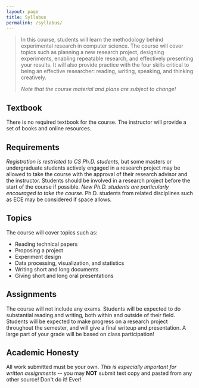 ```yaml
---
layout: page
title: Syllabus
permalink: /syllabus/
---
```


<blockquote>
In this course, students will learn the methodology behind experimental research in computer science. The course will cover topics such as planning a new research project, designing experiments, enabling repeatable research, and effectively presenting your results. It will also provide practice with the four skills critical to being an effective researcher: reading, writing, speaking, and thinking creatively.

*Note that the course material and plans are subject to change!*
</blockquote>

## Textbook
There is no required textbook for the course.  The instructor will provide a set of books and online resources.

## Requirements
*Registration is restricted to CS Ph.D. students*, but some masters or undergraduate students actively engaged in a research project may be allowed to take the course with the approval of their research advisor and the instructor. Students should be involved in a research project before the start of the course if possible.  *New Ph.D. students are particularly encouraged to take the course.* Ph.D. students from related disciplines such as ECE may be considered if space allows.

## Topics
The course will cover topics such as:
  - Reading technical papers
  - Proposing a project
  - Experiment design
  - Data processing, visualization, and statistics
  - Writing short and long documents
  - Giving short and long oral presentations

## Assignments
The course will not include any exams. Students will be expected to do substantial reading and writing, both within and outside of their field. Students will be expected to make progress on a research project throughout the semester, and will give a final writeup and presentation.  A large part of your grade will be based on class participation!

## Academic Honesty
All work submitted must be your own. *This is especially important for written assignments* -- you may **NOT** submit text copy and pasted from any other source!  Don't do it! Ever!

